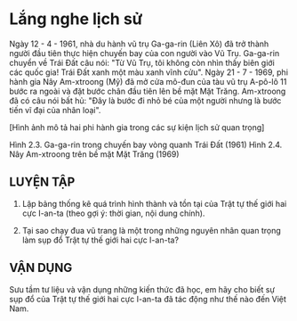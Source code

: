 # Lắng nghe lịch sử

Ngày 12 - 4 - 1961, nhà du hành vũ trụ Ga-ga-rin (Liên Xô) đã trở thành người đầu tiên thực hiện chuyến bay của con người vào Vũ Trụ. Ga-ga-rin chuyển về Trái Đất câu nói: "Từ Vũ Trụ, tôi không còn nhìn thấy biên giới các quốc gia! Trái Đất xanh một màu xanh vĩnh cửu". Ngày 21 - 7 - 1969, phi hành gia Nây Am-xtroong (Mỹ) đã mở cửa mô-đun của tàu vũ trụ A-pô-lô 11 bước ra ngoài và đặt bước chân đầu tiên lên bề mặt Mặt Trăng. Am-xtroong đã có câu nói bất hủ: "Đây là bước đi nhỏ bé của một người nhưng là bước tiến vĩ đại của nhân loại".

[Hình ảnh mô tả hai phi hành gia trong các sự kiện lịch sử quan trọng]

Hình 2.3. Ga-ga-rin trong chuyến bay vòng quanh Trái Đất (1961)
Hình 2.4. Nây Am-xtroong trên bề mặt Mặt Trăng (1969)

## LUYỆN TẬP

1. Lập bảng thống kê quá trình hình thành và tồn tại của Trật tự thế giới hai cực I-an-ta (theo gợi ý: thời gian, nội dung chính).

2. Tại sao chạy đua vũ trang là một trong những nguyên nhân quan trọng làm sụp đổ Trật tự thế giới hai cực I-an-ta?

## VẬN DỤNG

Sưu tầm tư liệu và vận dụng những kiến thức đã học, em hãy cho biết sự sụp đổ của Trật tự thế giới hai cực I-an-ta đã tác động như thế nào đến Việt Nam.